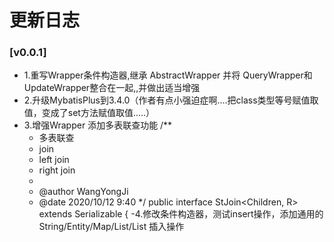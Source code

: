 # 更新日志

### [v0.0.1]
- 1.重写Wrapper条件构造器,继承 AbstractWrapper 并将 QueryWrapper和 UpdateWrapper整合在一起,,并做出适当增强
- 2.升级MybatisPlus到3.4.0（作者有点小强迫症啊....把class类型等号赋值取值，变成了set方法赋值取值.....）
- 3.增强Wrapper 添加多表联查功能
   /**
    * 多表联查
    * join
    * left join
    * right join
    *
    * @author WangYongJi
    * @date 2020/10/12 9:40
    */
   public interface StJoin<Children, R> extends Serializable {
-4.修改条件构造器，测试insert操作，添加通用的 String/Entity/Map/List<Entity>/List<Map> 插入操作


